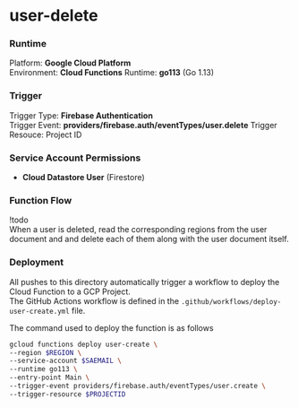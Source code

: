 # user-delete

### Runtime
Platform: **Google Cloud Platform**  
Environment: **Cloud Functions**
Runtime: **go113** (Go 1.13)  

### Trigger
Trigger Type: **Firebase Authentication**  
Trigger Event: **providers/firebase.auth/eventTypes/user.delete**
Trigger Resouce: Project ID

### Service Account Permissions
- **Cloud Datastore User** (Firestore)

### Function Flow  
!todo  
When a user is deleted, read the corresponding regions from the user document and and delete each of them along with the user document itself.

### Deployment
All pushes to this directory automatically trigger a workflow to deploy the Cloud Function to a GCP Project.   
The GitHub Actions workflow is defined in the ``.github/workflows/deploy-user-create.yml`` file.

The command used to deploy the function is as follows
```bash
gcloud functions deploy user-create \
--region $REGION \
--service-account $SAEMAIL \
--runtime go113 \
--entry-point Main \
--trigger-event providers/firebase.auth/eventTypes/user.create \
--trigger-resource $PROJECTID
```